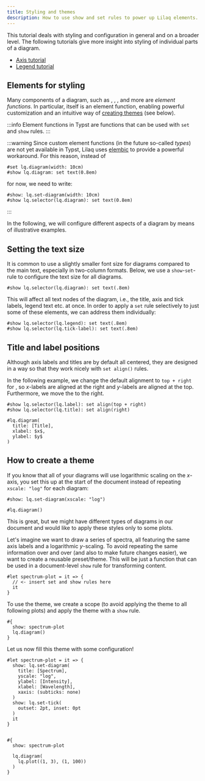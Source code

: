 ```yaml
---
title: Styling and themes
description: How to use show and set rules to power up Lilaq elements. 
---
```


This tutorial deals with styling and configuration in general and on a broader level. The following tutorials give more insight into styling of individual parts of a diagram. 
- [Axis tutorial](axis)
- [Legend tutorial](legend)

## Elements for styling

Many components of a diagram, such as <Crossref target="title" />, <Crossref target="legend" />, <Crossref target="label" />, <Crossref target="grid" /> and more are _element functions_. In particular, <Crossref target="diagram" /> itself is an element function, enabling powerful customization and an intuitive way of [creating themes](#how-to-create-a-theme) (see below). 

:::info
Element functions in Typst are functions that can be used with `set` and `show` rules. 
:::

:::warning
Since custom element functions (in the future so-called _types_) are not yet available in Typst, Lilaq uses [elembic](https://github.com/PgBiel/elembic) to provide a powerful workaround. For this reason, instead of
```typ
#set lq.diagram(width: 10cm)
#show lq.diagram: set text(0.8em)
```
for now, we need to write:
```typ
#show: lq.set-diagram(width: 10cm)
#show lq.selector(lq.diagram): set text(0.8em)
```
:::

In the following, we will configure different aspects of a diagram by means of illustrative examples. 

## Setting the text size


It is common to use a slightly smaller font size for diagrams compared to the main text, especially in two-column formats. Below, we use a `show`-`set`-rule to configure the text size for all diagrams. 

```typ
#show lq.selector(lq.diagram): set text(.8em)
```

This will affect all text nodes of the diagram, i.e., the title, axis and tick labels, legend text etc. at once. In order to apply a `set` rule selectively to just some of these elements, we can address them individually:

```typ
#show lq.selector(lq.legend): set text(.8em)
#show lq.selector(lq.tick-label): set text(.8em)
```



## Title and label positions

Although axis labels and titles are by default all centered, they are designed in a way so that they work nicely with `set align()` rules. 

In the following example, we change the default alignment to `top + right` for <Crossref target="label" />, so $x$-labels are aligned at the right and $y$-labels are aligned at the top. Furthermore, we move the <Crossref target="title" /> to the right. 
```example
#show lq.selector(lq.label): set align(top + right)
#show lq.selector(lq.title): set align(right)

#lq.diagram(
  title: [Title],
  xlabel: $x$,
  ylabel: $y$
)
```



## How to create a theme

If you know that all of your diagrams will use logarithmic scaling on the $x$-axis, you set this up at the start of the document instead of repeating `xscale: "log"` for each diagram:

```typ
#show: lq.set-diagram(xscale: "log")

#lq.diagram()
```

<!-- Even better would be to create a reusable _theme_ for similar diagrams.  -->
This is great, but we might have different types of diagrams in our document and would like to apply these styles only to some plots. 

Let's imagine we want to draw a series of spectra, all featuring the same axis labels and a logarithmic $y$-scaling. To avoid repeating the same information over and over (and also to make future changes easier), we want to create a reusable preset/theme. This will be just a function that can be used in a document-level `show` rule for transforming content. 

```typ
#let spectrum-plot = it => {
  // <- insert set and show rules here
  it
}
```
To use the theme, we create a scope (to avoid applying the theme to all following plots) and apply the theme with a `show` rule.
```typ
#{
  show: spectrum-plot
  lq.diagram()
}
```

Let us now fill this theme with some configuration!

```example
#let spectrum-plot = it => {
  show: lq.set-diagram(
    title: [Spectrum], 
    yscale: "log",
    ylabel: [Intensity],
    xlabel: [Wavelength],
    xaxis: (subticks: none)
  )
  show: lq.set-tick(
    outset: 2pt, inset: 0pt
  )
  it
}


#{
  show: spectrum-plot

  lq.diagram(
    lq.plot((1, 3), (1, 100))
  )
}
```
